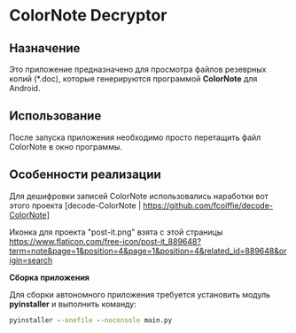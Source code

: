 # ColorNote Decryptor

## Назначение

Это приложение предназначено для просмотра файлов резеврных копий (\*.doc), которые генерируются программой **ColorNote** для Android.

## Использование

После запуска приложения необходимо просто перетащить файл ColorNote в окно программы.

## Особенности реализации

Для дешифровки записей ColorNote использовались наработки вот этого проекта [decode-ColorNote | https://github.com/fcoiffie/decode-ColorNote] 

Иконка для проекта "post-it.png" взята с этой страницы https://www.flaticon.com/free-icon/post-it_889648?term=note&page=1&position=4&page=1&position=4&related_id=889648&origin=search


**Сборка приложения**

Для сборки автономного приложения требуется установить модуль **pyinstaller** и выполнить команду:  

```cmd
pyinstaller --onefile --noconsole main.py
```


